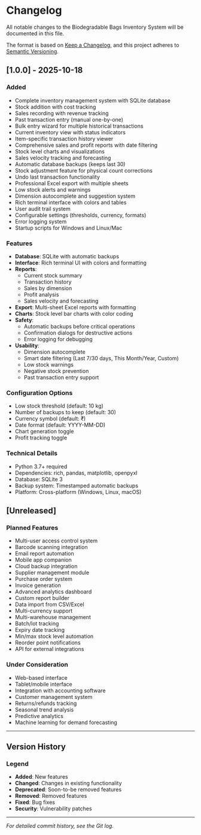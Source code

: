 # Changelog

All notable changes to the Biodegradable Bags Inventory System will be documented in this file.

The format is based on [Keep a Changelog](https://keepachangelog.com/en/1.0.0/),
and this project adheres to [Semantic Versioning](https://semver.org/spec/v2.0.0.html).

## [1.0.0] - 2025-10-18

### Added
- Complete inventory management system with SQLite database
- Stock addition with cost tracking
- Sales recording with revenue tracking
- Past transaction entry (manual one-by-one)
- Bulk entry wizard for multiple historical transactions
- Current inventory view with status indicators
- Item-specific transaction history viewer
- Comprehensive sales and profit reports with date filtering
- Stock level charts and visualizations
- Sales velocity tracking and forecasting
- Automatic database backups (keeps last 30)
- Stock adjustment feature for physical count corrections
- Undo last transaction functionality
- Professional Excel export with multiple sheets
- Low stock alerts and warnings
- Dimension autocomplete and suggestion system
- Rich terminal interface with colors and tables
- User audit trail system
- Configurable settings (thresholds, currency, formats)
- Error logging system
- Startup scripts for Windows and Linux/Mac

### Features
- **Database**: SQLite with automatic backups
- **Interface**: Rich terminal UI with colors and formatting
- **Reports**: 
  - Current stock summary
  - Transaction history
  - Sales by dimension
  - Profit analysis
  - Sales velocity and forecasting
- **Export**: Multi-sheet Excel reports with formatting
- **Charts**: Stock level bar charts with color coding
- **Safety**: 
  - Automatic backups before critical operations
  - Confirmation dialogs for destructive actions
  - Error logging for debugging
- **Usability**:
  - Dimension autocomplete
  - Smart date filtering (Last 7/30 days, This Month/Year, Custom)
  - Low stock warnings
  - Negative stock prevention
  - Past transaction entry support

### Configuration Options
- Low stock threshold (default: 10 kg)
- Number of backups to keep (default: 30)
- Currency symbol (default: ₹)
- Date format (default: YYYY-MM-DD)
- Chart generation toggle
- Profit tracking toggle

### Technical Details
- Python 3.7+ required
- Dependencies: rich, pandas, matplotlib, openpyxl
- Database: SQLite 3
- Backup system: Timestamped automatic backups
- Platform: Cross-platform (Windows, Linux, macOS)

## [Unreleased]

### Planned Features
- Multi-user access control system
- Barcode scanning integration
- Email report automation
- Mobile app companion
- Cloud backup integration
- Supplier management module
- Purchase order system
- Invoice generation
- Advanced analytics dashboard
- Custom report builder
- Data import from CSV/Excel
- Multi-currency support
- Multi-warehouse management
- Batch/lot tracking
- Expiry date tracking
- Min/max stock level automation
- Reorder point notifications
- API for external integrations

### Under Consideration
- Web-based interface
- Tablet/mobile interface
- Integration with accounting software
- Customer management system
- Returns/refunds tracking
- Seasonal trend analysis
- Predictive analytics
- Machine learning for demand forecasting

---

## Version History

### Legend
- **Added**: New features
- **Changed**: Changes in existing functionality
- **Deprecated**: Soon-to-be removed features
- **Removed**: Removed features
- **Fixed**: Bug fixes
- **Security**: Vulnerability patches

---

*For detailed commit history, see the Git log.*